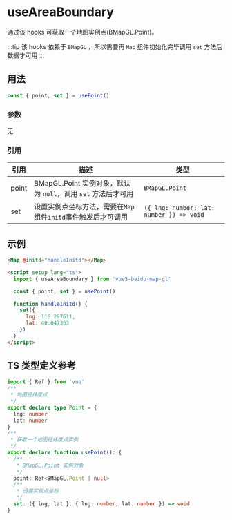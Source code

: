 # useAreaBoundary

通过该 hooks 可获取一个地图实例点(BMapGL.Point)。

:::tip
该 hooks 依赖于 `BMapGL` ，所以需要再 `Map` 组件初始化完毕调用 `set` 方法后数据才可用
:::

## 用法

```ts
const { point, set } = usePoint()
```

### 参数

无

### 引用

| 引用  | 描述                                                          | 类型                                     |
| ----- | ------------------------------------------------------------- | ---------------------------------------- |
| point | BMapGL.Point 实例对象，默认为 `null`，调用 `set` 方法后才可用 | `BMapGL.Point`                           |
| set   | 设置实例点坐标方法，需要在`Map`组件`initd`事件触发后才可调用  | `({ lng: number; lat: number }) => void` |

## 示例

<!-- prettier-ignore -->
```html
<Map @initd="handleInitd"></Map>

<script setup lang="ts">
  import { useAreaBoundary } from 'vue3-baidu-map-gl'

  const { point, set } = usePoint()

  function handleInitd() {
    set({
      lng: 116.297611,
      lat: 40.047363
    })
  }
</script>
```

## TS 类型定义参考

```ts
import { Ref } from 'vue'
/**
 * 地图经纬度点
 */
export declare type Point = {
  lng: number
  lat: number
}
/**
 * 获取一个地图经纬度点实例
 */
export declare function usePoint(): {
  /**
   * BMapGL.Point 实例对象
   */
  point: Ref<BMapGL.Point | null>
  /**
   * 设置实例点坐标
   */
  set: ({ lng, lat }: { lng: number; lat: number }) => void
}
```

